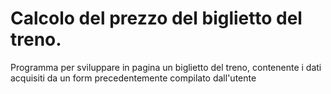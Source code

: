 Calcolo del prezzo del biglietto del treno.
===
Programma per sviluppare in pagina un biglietto del treno, contenente i dati acquisiti da un form precedentemente compilato dall'utente